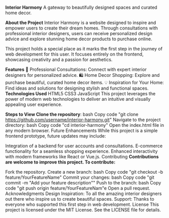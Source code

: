**Interior Harmony**
A gateway to beautifully designed spaces and curated home decor.

**About the Project**
Interior Harmony is a website designed to inspire and empower users to create their dream homes. Through consultations with professional interior designers, users can receive personalized design advice and explore stunning home decor products to purchase online.

This project holds a special place as it marks the first step in the journey of web development for this user. It focuses entirely on the frontend, showcasing creativity and a passion for aesthetics.

**Features**
🌟 Professional Consultations: Connect with expert interior designers for personalized advice.
🛍️ Home Decor Shopping: Explore and purchase beautiful, curated home decor items.
💡 Inspiration for Your Home: Find ideas and solutions for designing stylish and functional spaces.
**Technologies Used**
HTML5
CSS3
JavaScript
This project leverages the power of modern web technologies to deliver an intuitive and visually appealing user experience.

**Steps to View
Clone the repository**:
bash
Copy code
"git clone https://github.com/username/interior-harmony.git"
Navigate to the project directory:
bash
Copy code
"cd interior-harmony"
Open the index.html file in any modern browser.
Future Enhancements
While this project is a simple frontend prototype, future updates may include:

Integration of a backend for user accounts and consultations.
E-commerce functionality for a seamless shopping experience.
Enhanced interactivity with modern frameworks like React or Vue.js.
Contributing
**Contributions are welcome to improve this project. To contribute:**

Fork the repository.
Create a new branch:
bash
Copy code
"git checkout -b feature/YourFeatureName"
Commit your changes:
bash
Copy code
"git commit -m "Add your feature description""
Push to the branch:
bash
Copy code
"git push origin feature/YourFeatureNam"e
Open a pull request.
Acknowledgments
Design Inspiration: To all the amazing interior designers out there who inspire us to create beautiful spaces.
Support: Thanks to everyone who supported this first step in web development.
License
This project is licensed under the MIT License. See the LICENSE file for details.
